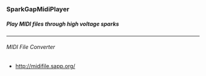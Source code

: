 ### SparkGapMidiPlayer
##### _Play MIDI files through high voltage sparks_
----
###### MIDI File Converter
* http://midifile.sapp.org/

